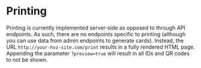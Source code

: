 # Printing

Printing is currently implemented server-side as opposed to through API endpoints. As such, there
are no endpoints specific to printing (although you can use data from admin endpoints to generate
cards). Instead, the URL `http://your-hvz-site.com/print` results in a fully rendered HTML page.
Appending the parameter `?preview=true` will result in all IDs and QR codes to not be shown.
